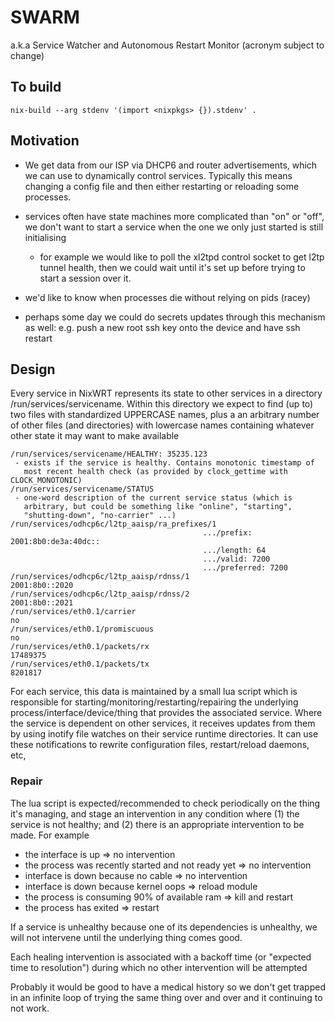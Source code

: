# SWARM

a.k.a Service Watcher and Autonomous Restart Monitor
(acronym subject to change)

## To build

    nix-build --arg stdenv '(import <nixpkgs> {}).stdenv' .


## Motivation

* We get data from our ISP via DHCP6 and router advertisements, which
  we can use to dynamically control services. Typically this means
  changing a config file and then either restarting or reloading some
  processes. 

* services often have state machines more complicated than "on" or "off",
  we don't want to start a service when the one we only just started
  is still initialising

  * for example we would like to poll the xl2tpd control socket to get
    l2tp tunnel health, then we could wait until it's set up before
    trying to start a session over it.

* we'd like to know when processes die without relying on pids (racey)

* perhaps some day we could do secrets updates through this mechanism
  as well: e.g. push a new root ssh key onto the device and have ssh restart
  

## Design

Every service in NixWRT represents its state to other services in a
directory /run/services/servicename. Within this directory we expect
to find (up to) two files with standardized UPPERCASE names, plus a an
arbitrary number of other files (and directories) with lowercase names
containing whatever other state it may want to make available

```
/run/services/servicename/HEALTHY: 35235.123
 - exists if the service is healthy. Contains monotonic timestamp of
   most recent health check (as provided by clock_gettime with CLOCK_MONOTONIC)
/run/services/servicename/STATUS
 - one-word description of the current service status (which is
   arbitrary, but could be something like "online", "starting",
   "shutting-down", "no-carrier" ...)
/run/services/odhcp6c/l2tp_aaisp/ra_prefixes/1
                                           .../prefix: 2001:8b0:de3a:40dc::
                                           .../length: 64
                                           .../valid: 7200
                                           .../preferred: 7200
/run/services/odhcp6c/l2tp_aaisp/rdnss/1
2001:8b0::2020
/run/services/odhcp6c/l2tp_aaisp/rdnss/2
2001:8b0::2021
/run/services/eth0.1/carrier
no
/run/services/eth0.1/promiscuous
no
/run/services/eth0.1/packets/rx
17489375
/run/services/eth0.1/packets/tx
8201817
```

For each service, this data is maintained by a small lua script which
is responsible for starting/monitoring/restarting/repairing the
underlying process/interface/device/thing that provides the associated
service. Where the service is dependent on other services, it receives
updates from them by using inotify file watches on their service
runtime directories.  It can use these notifications to rewrite
configuration files, restart/reload daemons, etc,

### Repair

The lua script is expected/recommended to check periodically on the
thing it's managing, and stage an intervention in any condition where
(1) the service is not healthy; and (2) there is an appropriate
intervention to be made.  For example

- the interface is up => no intervention
- the process was recently started and not ready yet => no intervention
- interface is down because no cable => no intervention
- interface is down because kernel oops => reload module
- the process is consuming 90% of available ram => kill and restart
- the process has exited => restart

If a service is unhealthy because one of its dependencies is unhealthy, 
we will not intervene until the underlying thing comes good.

Each healing intervention is associated with a backoff time (or "expected
time to resolution") during which no other intervention will be
attempted

Probably it would be good to have a medical history so we don't get
trapped in an infinite loop of trying the same thing over and over and
it continuing to not work.


